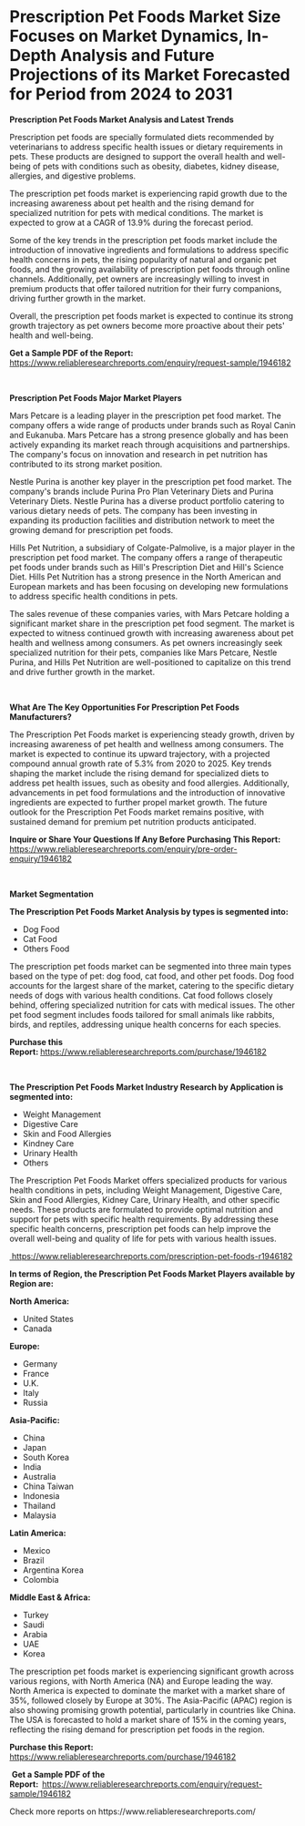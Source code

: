 <p><h1>Prescription Pet Foods Market Size Focuses on Market Dynamics, In-Depth Analysis and Future Projections of its Market Forecasted for Period from 2024 to 2031</h1></p><p><strong>Prescription Pet Foods Market Analysis and Latest Trends</strong></p>
<p><p>Prescription pet foods are specially formulated diets recommended by veterinarians to address specific health issues or dietary requirements in pets. These products are designed to support the overall health and well-being of pets with conditions such as obesity, diabetes, kidney disease, allergies, and digestive problems.</p><p>The prescription pet foods market is experiencing rapid growth due to the increasing awareness about pet health and the rising demand for specialized nutrition for pets with medical conditions. The market is expected to grow at a CAGR of 13.9% during the forecast period. </p><p>Some of the key trends in the prescription pet foods market include the introduction of innovative ingredients and formulations to address specific health concerns in pets, the rising popularity of natural and organic pet foods, and the growing availability of prescription pet foods through online channels. Additionally, pet owners are increasingly willing to invest in premium products that offer tailored nutrition for their furry companions, driving further growth in the market.</p><p>Overall, the prescription pet foods market is expected to continue its strong growth trajectory as pet owners become more proactive about their pets' health and well-being.</p></p>
<p><strong>Get a Sample PDF of the Report:&nbsp;</strong> <a href="https://www.reliableresearchreports.com/enquiry/request-sample/1946182">https://www.reliableresearchreports.com/enquiry/request-sample/1946182</a></p>
<p>&nbsp;</p>
<p><strong>Prescription Pet Foods Major Market Players</strong></p>
<p><p>Mars Petcare is a leading player in the prescription pet food market. The company offers a wide range of products under brands such as Royal Canin and Eukanuba. Mars Petcare has a strong presence globally and has been actively expanding its market reach through acquisitions and partnerships. The company's focus on innovation and research in pet nutrition has contributed to its strong market position.</p><p>Nestle Purina is another key player in the prescription pet food market. The company's brands include Purina Pro Plan Veterinary Diets and Purina Veterinary Diets. Nestle Purina has a diverse product portfolio catering to various dietary needs of pets. The company has been investing in expanding its production facilities and distribution network to meet the growing demand for prescription pet foods.</p><p>Hills Pet Nutrition, a subsidiary of Colgate-Palmolive, is a major player in the prescription pet food market. The company offers a range of therapeutic pet foods under brands such as Hill's Prescription Diet and Hill's Science Diet. Hills Pet Nutrition has a strong presence in the North American and European markets and has been focusing on developing new formulations to address specific health conditions in pets.</p><p>The sales revenue of these companies varies, with Mars Petcare holding a significant market share in the prescription pet food segment. The market is expected to witness continued growth with increasing awareness about pet health and wellness among consumers. As pet owners increasingly seek specialized nutrition for their pets, companies like Mars Petcare, Nestle Purina, and Hills Pet Nutrition are well-positioned to capitalize on this trend and drive further growth in the market.</p></p>
<p>&nbsp;</p>
<p><strong>What Are The Key Opportunities For Prescription Pet Foods Manufacturers?</strong></p>
<p><p>The Prescription Pet Foods market is experiencing steady growth, driven by increasing awareness of pet health and wellness among consumers. The market is expected to continue its upward trajectory, with a projected compound annual growth rate of 5.3% from 2020 to 2025. Key trends shaping the market include the rising demand for specialized diets to address pet health issues, such as obesity and food allergies. Additionally, advancements in pet food formulations and the introduction of innovative ingredients are expected to further propel market growth. The future outlook for the Prescription Pet Foods market remains positive, with sustained demand for premium pet nutrition products anticipated.</p></p>
<p><strong>Inquire or Share Your Questions If Any Before Purchasing This Report:</strong> <a href="https://www.reliableresearchreports.com/enquiry/pre-order-enquiry/1946182">https://www.reliableresearchreports.com/enquiry/pre-order-enquiry/1946182</a></p>
<p>&nbsp;</p>
<p><strong>Market Segmentation</strong></p>
<p><strong>The Prescription Pet Foods Market Analysis by types is segmented into:</strong></p>
<p><ul><li>Dog Food</li><li>Cat Food</li><li>Others Food</li></ul></p>
<p><p>The prescription pet foods market can be segmented into three main types based on the type of pet: dog food, cat food, and other pet foods. Dog food accounts for the largest share of the market, catering to the specific dietary needs of dogs with various health conditions. Cat food follows closely behind, offering specialized nutrition for cats with medical issues. The other pet food segment includes foods tailored for small animals like rabbits, birds, and reptiles, addressing unique health concerns for each species.</p></p>
<p><strong>Purchase this Report:&nbsp;</strong><a href="https://www.reliableresearchreports.com/purchase/1946182">https://www.reliableresearchreports.com/purchase/1946182</a></p>
<p>&nbsp;</p>
<p><strong>The Prescription Pet Foods Market Industry Research by Application is segmented into:</strong></p>
<p><ul><li>Weight Management</li><li>Digestive Care</li><li>Skin and Food Allergies</li><li>Kindney Care</li><li>Urinary Health</li><li>Others</li></ul></p>
<p><p>The Prescription Pet Foods Market offers specialized products for various health conditions in pets, including Weight Management, Digestive Care, Skin and Food Allergies, Kidney Care, Urinary Health, and other specific needs. These products are formulated to provide optimal nutrition and support for pets with specific health requirements. By addressing these specific health concerns, prescription pet foods can help improve the overall well-being and quality of life for pets with various health issues.</p></p>
<p><a href="https://www.reliableresearchreports.com/prescription-pet-foods-r1946182">&nbsp;https://www.reliableresearchreports.com/prescription-pet-foods-r1946182</a></p>
<p><strong>In terms of Region, the Prescription Pet Foods Market Players available by Region are:</strong></p>
<p>
    <p> <strong> North America: </strong>
        <ul>
            <li>United States</li>
            <li>Canada</li>
        </ul>
        </p> 
    <p> <strong> Europe: </strong>
        <ul>
            <li>Germany</li>
            <li>France</li>
            <li>U.K.</li>
            <li>Italy</li>
            <li>Russia</li>
        </ul>
        </p> 
    <p> <strong> Asia-Pacific: </strong>
        <ul>
            <li>China</li>
            <li>Japan</li>
            <li>South Korea</li>
            <li>India</li>
            <li>Australia</li>
            <li>China Taiwan</li>
            <li>Indonesia</li>
            <li>Thailand</li>
            <li>Malaysia</li>
        </ul>
        </p> 
    <p> <strong> Latin America: </strong>
        <ul>
            <li>Mexico</li>
            <li>Brazil</li>
            <li>Argentina Korea</li>
            <li>Colombia</li>
        </ul>
        </p> 
    <p> <strong> Middle East & Africa: </strong>
        <ul>
            <li>Turkey</li>
            <li>Saudi</li>
            <li>Arabia</li>
            <li>UAE</li>
            <li>Korea</li>
        </ul>
    </p>
    </p>
<p><p>The prescription pet foods market is experiencing significant growth across various regions, with North America (NA) and Europe leading the way. North America is expected to dominate the market with a market share of 35%, followed closely by Europe at 30%. The Asia-Pacific (APAC) region is also showing promising growth potential, particularly in countries like China. The USA is forecasted to hold a market share of 15% in the coming years, reflecting the rising demand for prescription pet foods in the region.</p></p>
<p><strong>Purchase this Report: </strong><a href="https://www.reliableresearchreports.com/purchase/1946182">https://www.reliableresearchreports.com/purchase/1946182</a></p>
<p>&nbsp;<strong>Get a Sample PDF of the Report:&nbsp;&nbsp;</strong><a href="https://www.reliableresearchreports.com/enquiry/request-sample/1946182">https://www.reliableresearchreports.com/enquiry/request-sample/1946182</a></p>
<p><strong></strong></p>
<p>Check more reports on https://www.reliableresearchreports.com/</p>
